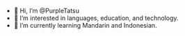 - 👋 Hi, I’m @PurpleTatsu
- 👀 I’m interested in languages, education, and technology.
- 🌱 I’m currently learning Mandarin and Indonesian.


<!---
PurpleTatsu/PurpleTatsu is a ✨ special ✨ repository because its `README.md` (this file) appears on your GitHub profile.
You can click the Preview link to take a look at your changes.
--->
